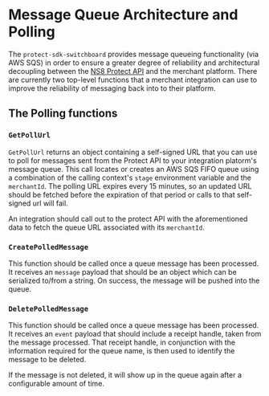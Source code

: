 # Message Queue Architecture and Polling

The `protect-sdk-switchboard` provides message queueing functionality (via AWS SQS) in order to ensure a greater degree of reliability and architectural decoupling between the [NS8 Protect API](https://github.com/ns8inc/ns8-protect-api) and the merchant platform. There are currently two top-level functions that a merchant integration can use to improve the reliability of messaging back into to their platform.

## The Polling functions

### `GetPollUrl`

`GetPollUrl` returns an object containing a self-signed URL that you can use to poll for messages sent from the Protect API to your integration platorm's message queue. This call locates or creates an AWS SQS FIFO queue using a combination of the calling context's `stage` environment variable and the `merchantId`. The polling URL expires every 15 minutes, so an updated URL should be fetched before the expiration of that period or calls to that self-signed url will fail.

An integration should call out to the protect API with the aforementioned data to fetch the queue URL associated with its `merchantId`.

### `CreatePolledMessage`

This function should be called once a queue message has been processed. It receives an `message` payload that should be an object which can be serialized to/from a string. On success, the message will be pushed into the queue.

### `DeletePolledMessage`

This function should be called once a queue message has been processed. It receives an `event` payload that should include a receipt handle, taken from the message processed.  That receipt handle, in conjunction with the information required for the queue name, is then used to identify the message to be deleted.

If the message is not deleted, it will show up in the queue again after a configurable amount of time.
